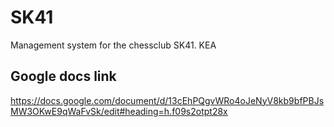 # SK41
Management system for the chessclub SK41. KEA

## Google docs link
https://docs.google.com/document/d/13cEhPQgvWRo4oJeNyV8kb9bfPBJsMW3OKwE9qWaFvSk/edit#heading=h.f09s2otpt28x
